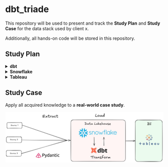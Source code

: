 # dbt_triade

This repository will be used to present and track the **Study Plan** and **Study Case** for the data stack used by client x.

Additionally, all hands-on code will be stored in this repository.

## Study Plan

<details>
<summary><strong>dbt</strong></summary>

### Goal

- Prepare for **dbt Analytics Engineering Certification,** and and deepen knowledge of dbt concepts and tools.

### Timeline

- Duration: 3 to 4 weeks
- Dedication: 10 to 12 hours per week
- Theoretical study and hands-on projects

### Study Materials

- **Book:** _Analytics Engineering With SQL And DBT_
- **Video Course:** _dbt Course_ <https://learn.getdbt.com>
- **Resources:* _dbt Labs Tests and guides_

### Study Tracking - Analytics Engineering With SQL And DBT

- [x]  Chapter 1: Analytics Engineering

- [x]  Chapter 2: Data Modeling for Analytics

- [x]  [Chapter 3: SQL for Analytics](https://github.com/marcosboscariol/dbt_triade/blob/main/chapters/chapter3.md)

- [ ]  Chapter 4: Data Transformation with dbt

- [ ]  Chapter 5: dbt Advanced Topics

- [ ]  Chapter 6: Building an End-to-End Analytics Engineering Use Case

(link to git repo, if applicable)

</details>

<details>
<summary><strong>Snowflake</strong></summary>

Ipson Lorem

</details>

<details>

<summary><strong>Tableau</strong></summary>

Ipson Lorem

</details>

## Study Case

Apply all acquired knowledge to a **real-world case study**.

![alt text](images/study_case_draw.jpg)
